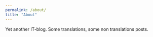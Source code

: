 ```yaml
---
permalink: /about/
title: "About"
---
```


Yet another IT-blog. Some translations, some non translations posts.